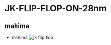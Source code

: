 # JK-FLIP-FLOP-ON-28nm
## mahima
- mahima
![jk flip flop](https://user-images.githubusercontent.com/86280695/156221236-c4b37292-b2be-4699-8b8c-125d7135404d.PNG)
